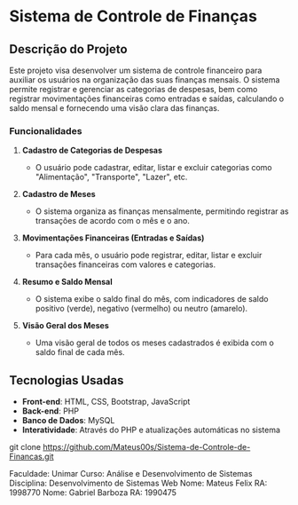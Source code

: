 # Sistema de Controle de Finanças

## Descrição do Projeto

Este projeto visa desenvolver um sistema de controle financeiro para auxiliar os usuários na organização das suas finanças mensais. O sistema permite registrar e gerenciar as categorias de despesas, bem como registrar movimentações financeiras como entradas e saídas, calculando o saldo mensal e fornecendo uma visão clara das finanças.

### Funcionalidades

1. **Cadastro de Categorias de Despesas**
   - O usuário pode cadastrar, editar, listar e excluir categorias como "Alimentação", "Transporte", "Lazer", etc.

2. **Cadastro de Meses**
   - O sistema organiza as finanças mensalmente, permitindo registrar as transações de acordo com o mês e o ano.

3. **Movimentações Financeiras (Entradas e Saídas)**
   - Para cada mês, o usuário pode registrar, editar, listar e excluir transações financeiras com valores e categorias.

4. **Resumo e Saldo Mensal**
   - O sistema exibe o saldo final do mês, com indicadores de saldo positivo (verde), negativo (vermelho) ou neutro (amarelo).

5. **Visão Geral dos Meses**
   - Uma visão geral de todos os meses cadastrados é exibida com o saldo final de cada mês.

## Tecnologias Usadas

- **Front-end**: HTML, CSS, Bootstrap, JavaScript
- **Back-end**: PHP
- **Banco de Dados**: MySQL
- **Interatividade**: Através do PHP e atualizações automáticas no sistema


git clone https://github.com/Mateus00s/Sistema-de-Controle-de-Financas.git

Faculdade: Unimar
Curso: Análise e Desenvolvimento de Sistemas
Disciplina: Desenvolvimento de Sistemas Web
Nome: Mateus Felix
RA: 1998770
Nome: Gabriel Barboza
RA: 1990475